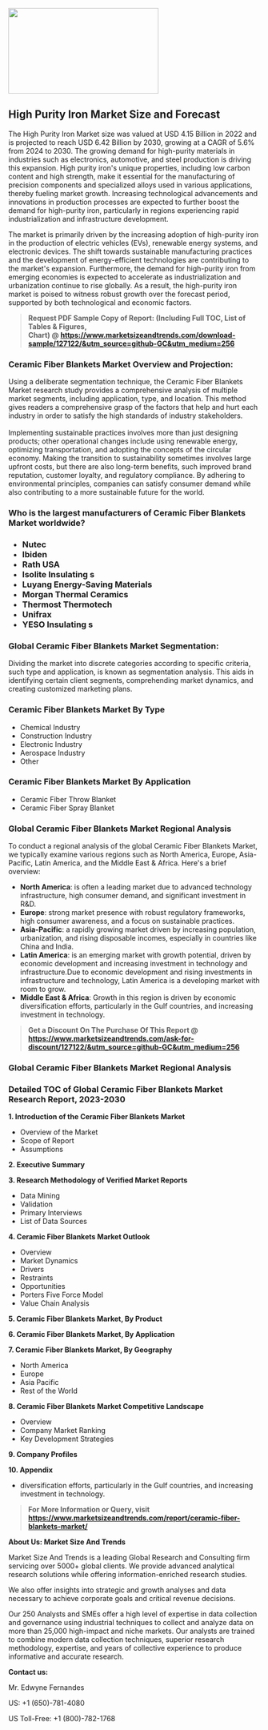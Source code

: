 <p><img class="alignnone size-medium wp-image-20088" src="https://ffe5etoiles.com/wp-content/uploads/2024/12/MST1-300x171.png" alt="" width="300" height="171" /></p><h2>High Purity Iron Market Size and Forecast</h2><p>The High Purity Iron Market size was valued at USD 4.15 Billion in 2022 and is projected to reach USD 6.42 Billion by 2030, growing at a CAGR of 5.6% from 2024 to 2030. The growing demand for high-purity materials in industries such as electronics, automotive, and steel production is driving this expansion. High purity iron's unique properties, including low carbon content and high strength, make it essential for the manufacturing of precision components and specialized alloys used in various applications, thereby fueling market growth. Increasing technological advancements and innovations in production processes are expected to further boost the demand for high-purity iron, particularly in regions experiencing rapid industrialization and infrastructure development.</p><p>The market is primarily driven by the increasing adoption of high-purity iron in the production of electric vehicles (EVs), renewable energy systems, and electronic devices. The shift towards sustainable manufacturing practices and the development of energy-efficient technologies are contributing to the market's expansion. Furthermore, the demand for high-purity iron from emerging economies is expected to accelerate as industrialization and urbanization continue to rise globally. As a result, the high-purity iron market is poised to witness robust growth over the forecast period, supported by both technological and economic factors.</p></p><blockquote id="" class=""><strong>Request PDF Sample Copy of Report: (Including Full TOC, List of Tables &amp; Figures, Chart)&nbsp;@&nbsp;<strong><a href="https://www.marketsizeandtrends.com/download-sample/127122/&utm_source=github-GC&utm_medium=256" target="_blank">https://www.marketsizeandtrends.com/download-sample/127122/&utm_source=github-GC&utm_medium=256</a></strong></strong></blockquote><h3 id="" class="">Ceramic Fiber Blankets Market&nbsp;Overview and Projection:</h3><p id="" class="">Using a deliberate segmentation technique, the Ceramic Fiber Blankets Market research study provides a comprehensive analysis of multiple market segments, including application, type, and location. This method gives readers a comprehensive grasp of the factors that help and hurt each industry in order to satisfy the high standards of industry stakeholders. <br /> <br />Implementing sustainable practices involves more than just designing products; other operational changes include using renewable energy, optimizing transportation, and adopting the concepts of the circular economy. Making the transition to sustainability sometimes involves large upfront costs, but there are also long-term benefits, such improved brand reputation, customer loyalty, and regulatory compliance. By adhering to environmental principles, companies can satisfy consumer demand while also contributing to a more sustainable future for the world.</p><h3 id="" class="">Who is the largest manufacturers of&nbsp;Ceramic Fiber Blankets Market worldwide?</h3><h3 class=""><p><ul><li>Nutec </li><li> Ibiden </li><li> Rath USA </li><li> Isolite Insulating s </li><li> Luyang Energy-Saving Materials </li><li> Morgan Thermal Ceramics </li><li> Thermost Thermotech </li><li> Unifrax </li><li> YESO Insulating s</li></ul></p></h3><h3 id="" class="">Global&nbsp;Ceramic Fiber Blankets Market Segmentation:</h3><p id="" class="">Dividing the market into discrete categories according to specific criteria, such type and application, is known as segmentation analysis. This aids in identifying certain client segments, comprehending market dynamics, and creating customized marketing plans.</p><h3 id="" class="">Ceramic Fiber Blankets Market&nbsp;By Type</h3><p><p><ul><li>Chemical Industry</li><li> Construction Industry</li><li> Electronic Industry</li><li> Aerospace Industry</li><li> Other</p></li></ul></p></p><h3 id="" class="">Ceramic Fiber Blankets Market&nbsp;By Application</h3><p class=""><p><ul><li>Ceramic Fiber Throw Blanket</li><li> Ceramic Fiber Spray Blanket</li></ul></p></p><h3 id="" class="">Global Ceramic Fiber Blankets Market Regional Analysis</h3><p id="" class="">To conduct a regional analysis of the global Ceramic Fiber Blankets Market, we typically examine various regions such as North America, Europe, Asia-Pacific, Latin America, and the Middle East &amp; Africa. Here's a brief overview:</p><ul><li><strong>North America</strong>: is often a leading market due to advanced technology infrastructure, high consumer demand, and significant investment in R&amp;D.</li><li><strong>Europe</strong>: strong market presence with robust regulatory frameworks, high consumer awareness, and a focus on sustainable practices.</li><li><strong>Asia-Pacific</strong>: a rapidly growing market driven by increasing population, urbanization, and rising disposable incomes, especially in countries like China and India.</li><li><strong>Latin America</strong>: is an emerging market with growth potential, driven by economic development and increasing investment in technology and infrastructure.Due to economic development and rising investments in infrastructure and technology, Latin America is a developing market with room to grow.</li><li><strong>Middle East &amp; Africa</strong>: Growth in this region is driven by economic diversification efforts, particularly in the Gulf countries, and increasing investment in technology.</li></ul><blockquote id="" class=""><strong>Get a Discount On The Purchase Of This Report @ <strong><a href="https://www.marketsizeandtrends.com/ask-for-discount/127122/&utm_source=github-GC&utm_medium=256" target="_blank">https://www.marketsizeandtrends.com/ask-for-discount/127122/&utm_source=github-GC&utm_medium=256</a></strong></strong></blockquote><h3 id="" class="">Global Ceramic Fiber Blankets Market Regional Analysis</h3><h3 id="" class="">Detailed TOC of Global Ceramic Fiber Blankets Market Research Report, 2023-2030</h3><p id="" class=""><strong>1. Introduction of the Ceramic Fiber Blankets Market</strong></p><ul><li>Overview of the Market</li><li>Scope of Report</li><li>Assumptions</li></ul><p id="" class=""><strong>2. Executive Summary</strong></p><p id="" class=""><strong>3. Research Methodology of Verified Market Reports</strong></p><ul><li>Data Mining</li><li>Validation</li><li>Primary Interviews</li><li>List of Data Sources</li></ul><p id="" class=""><strong>4. Ceramic Fiber Blankets Market Outlook</strong></p><ul><li>Overview</li><li>Market Dynamics</li><li>Drivers</li><li>Restraints</li><li>Opportunities</li><li>Porters Five Force Model</li><li>Value Chain Analysis</li></ul><p id="" class=""><strong>5. Ceramic Fiber Blankets Market, By Product</strong></p><p id="" class=""><strong>6. Ceramic Fiber Blankets Market, By Application</strong></p><p id="" class=""><strong>7. Ceramic Fiber Blankets Market, By Geography</strong></p><ul><li>North America</li><li>Europe</li><li>Asia Pacific</li><li>Rest of the World</li></ul><p id="" class=""><strong>8. Ceramic Fiber Blankets Market Competitive Landscape</strong></p><ul><li>Overview</li><li>Company Market Ranking</li><li>Key Development Strategies</li></ul><p id="" class=""><strong>9. Company Profiles</strong></p><p id="" class=""><strong>10. Appendix</strong></p><ul><li>diversification efforts, particularly in the Gulf countries, and increasing investment in technology.</li></ul><blockquote id="" class=""><strong>For More Information or Query, visit <strong><strong><a href="https://www.marketsizeandtrends.com/report/ceramic-fiber-blankets-market/" target="_blank">https://www.marketsizeandtrends.com/report/ceramic-fiber-blankets-market/</a></strong></strong></strong></blockquote><p id="" class=""><strong>About Us: Market Size And Trends</strong></p><p id="" class="">Market Size And Trends is a leading Global Research and Consulting firm servicing over 5000+ global clients. We provide advanced analytical research solutions while offering information-enriched research studies.</p><p id="" class="">We also offer insights into strategic and growth analyses and data necessary to achieve corporate goals and critical revenue decisions.</p><p id="" class="">Our 250 Analysts and SMEs offer a high level of expertise in data collection and governance using industrial techniques to collect and analyze data on more than 25,000 high-impact and niche markets. Our analysts are trained to combine modern data collection techniques, superior research methodology, expertise, and years of collective experience to produce informative and accurate research.</p><p id="" class=""><strong>Contact us:</strong></p><p id="" class="">Mr. Edwyne Fernandes</p><p id="" class="">US: +1 (650)-781-4080</p><p id="" class="">US Toll-Free: +1 (800)-782-1768</p>
